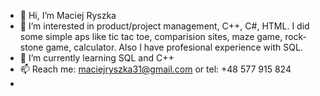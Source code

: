 - 👋 Hi, I’m Maciej Ryszka
- 👀 I’m interested in product/project management, C++, C#, HTML. I did some simple aps like tic tac toe, comparision sites, maze game, rock-stone game, calculator. Also I have profesional experience with SQL.
- 🌱 I’m currently learning SQL and C++ 
- 📫 Reach me: maciejryszka31@gmail.com or tel: +48 577 915 824
- 


<!---
maciejryszka31/maciejryszka31 is a ✨ special ✨ repository because its `README.md` (this file) appears on your GitHub profile.
You can click the Preview link to take a look at your changes.
--->
